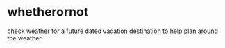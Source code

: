 # whetherornot
check weather for a future dated vacation destination to help plan around the weather

